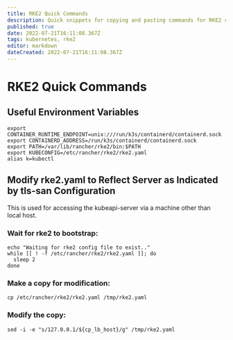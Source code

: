 ```yaml
---
title: RKE2 Quick Commands
description: Quick snippets for copying and pasting commands for RKE2 clusters. 
published: true
date: 2022-07-21T16:11:08.367Z
tags: kubernetes, rke2
editor: markdown
dateCreated: 2022-07-21T16:11:08.367Z
---
```


# RKE2 Quick Commands

## Useful Environment Variables

```
export CONTAINER_RUNTIME_ENDPOINT=unix:///run/k3s/containerd/containerd.sock
export CONTAINERD_ADDRESS=/run/k3s/containerd/containerd.sock
export PATH=/var/lib/rancher/rke2/bin:$PATH
export KUBECONFIG=/etc/rancher/rke2/rke2.yaml
alias k=kubectl
```

## Modify rke2.yaml to Reflect Server as Indicated by tls-san Configuration

This is used for accessing the kubeapi-server via a machine other than local host. 

### Wait for rke2 to bootstrap:

```
echo "Waiting for rke2 config file to exist.."
while [[ ! -f /etc/rancher/rke2/rke2.yaml ]]; do
  sleep 2
done
```

### Make a copy for modification:

```
cp /etc/rancher/rke2/rke2.yaml /tmp/rke2.yaml
```

### Modify the copy:

```
sed -i -e "s/127.0.0.1/${cp_lb_host}/g" /tmp/rke2.yaml
```
